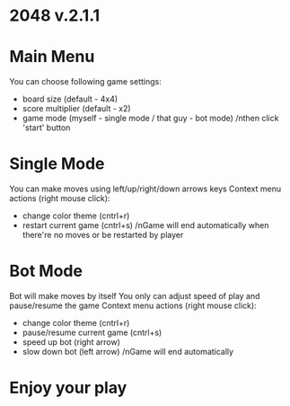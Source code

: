 # 2048 v.2.1.1

# Main Menu

You can choose following game settings:
- board size (default - 4x4)
- score multiplier (default - x2)
- game mode (myself - single mode / that guy - bot mode)
/nthen click 'start' button

# Single Mode

You can make moves using left/up/right/down arrows keys
Context menu actions (right mouse click):
- change color theme (сntrl+r)
- restart current game (cntrl+s)
/nGame will end automatically when there're no moves or be restarted by player

# Bot Mode

Bot will make moves by itself
You only can adjust speed of play and pause/resume the game
Context menu actions (right mouse click):
- change color theme (сntrl+r)
- pause/resume current game (cntrl+s)
- speed up bot (right arrow)
- slow down bot (left arrow)
/nGame will end automatically

# Enjoy your play
